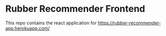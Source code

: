 # Rubber Recommender Frontend

This repo contains the react application for https://rubber-recommender-app.herokuapp.com/
